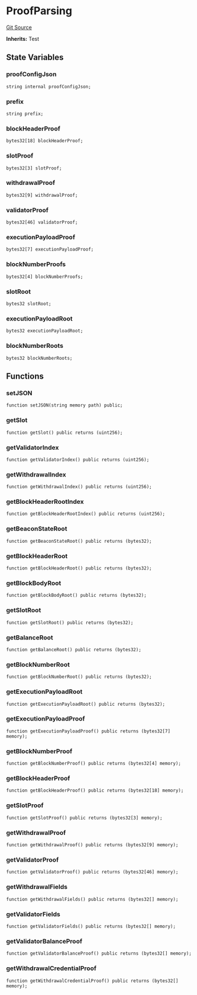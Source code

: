 # ProofParsing
[Git Source](https://github.com/bowenli86/eigenlayer-contracts/blob/0800603ae0e71de6487dd628cace5380fa364f74/src/test/utils/ProofParsing.sol)

**Inherits:**
Test


## State Variables
### proofConfigJson

```solidity
string internal proofConfigJson;
```


### prefix

```solidity
string prefix;
```


### blockHeaderProof

```solidity
bytes32[18] blockHeaderProof;
```


### slotProof

```solidity
bytes32[3] slotProof;
```


### withdrawalProof

```solidity
bytes32[9] withdrawalProof;
```


### validatorProof

```solidity
bytes32[46] validatorProof;
```


### executionPayloadProof

```solidity
bytes32[7] executionPayloadProof;
```


### blockNumberProofs

```solidity
bytes32[4] blockNumberProofs;
```


### slotRoot

```solidity
bytes32 slotRoot;
```


### executionPayloadRoot

```solidity
bytes32 executionPayloadRoot;
```


### blockNumberRoots

```solidity
bytes32 blockNumberRoots;
```


## Functions
### setJSON


```solidity
function setJSON(string memory path) public;
```

### getSlot


```solidity
function getSlot() public returns (uint256);
```

### getValidatorIndex


```solidity
function getValidatorIndex() public returns (uint256);
```

### getWithdrawalIndex


```solidity
function getWithdrawalIndex() public returns (uint256);
```

### getBlockHeaderRootIndex


```solidity
function getBlockHeaderRootIndex() public returns (uint256);
```

### getBeaconStateRoot


```solidity
function getBeaconStateRoot() public returns (bytes32);
```

### getBlockHeaderRoot


```solidity
function getBlockHeaderRoot() public returns (bytes32);
```

### getBlockBodyRoot


```solidity
function getBlockBodyRoot() public returns (bytes32);
```

### getSlotRoot


```solidity
function getSlotRoot() public returns (bytes32);
```

### getBalanceRoot


```solidity
function getBalanceRoot() public returns (bytes32);
```

### getBlockNumberRoot


```solidity
function getBlockNumberRoot() public returns (bytes32);
```

### getExecutionPayloadRoot


```solidity
function getExecutionPayloadRoot() public returns (bytes32);
```

### getExecutionPayloadProof


```solidity
function getExecutionPayloadProof() public returns (bytes32[7] memory);
```

### getBlockNumberProof


```solidity
function getBlockNumberProof() public returns (bytes32[4] memory);
```

### getBlockHeaderProof


```solidity
function getBlockHeaderProof() public returns (bytes32[18] memory);
```

### getSlotProof


```solidity
function getSlotProof() public returns (bytes32[3] memory);
```

### getWithdrawalProof


```solidity
function getWithdrawalProof() public returns (bytes32[9] memory);
```

### getValidatorProof


```solidity
function getValidatorProof() public returns (bytes32[46] memory);
```

### getWithdrawalFields


```solidity
function getWithdrawalFields() public returns (bytes32[] memory);
```

### getValidatorFields


```solidity
function getValidatorFields() public returns (bytes32[] memory);
```

### getValidatorBalanceProof


```solidity
function getValidatorBalanceProof() public returns (bytes32[] memory);
```

### getWithdrawalCredentialProof


```solidity
function getWithdrawalCredentialProof() public returns (bytes32[] memory);
```

